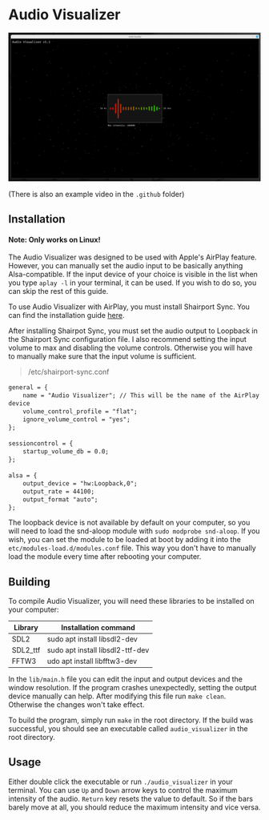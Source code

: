 # Audio Visualizer

![](.github/example.png)

(There is also an example video in the `.github` folder)

## Installation

#### Note: Only works on Linux!
 
The Audio Visualizer was designed to be used with Apple's AirPlay feature. However, you can manually set the audio input to be basically anything Alsa-compatible. If the input device of your choice is visible in the list when you type `aplay -l` in your terminal, it can be used. If you wish to do so, you can skip the rest of this guide.

To use Audio Visualizer with AirPlay, you must install Shairport Sync. You can find the installation guide [here](https://github.com/mikebrady/shairport-sync).

After installing Shairpot Sync, you must set the audio output to Loopback in the Shairport Sync configuration file. I also recommend setting the input volume to max and disabling the volume controls. Otherwise you will have to manually make sure that the input volume is sufficient.

> /etc/shairport-sync.conf

    general = {
	    name = "Audio Visualizer"; // This will be the name of the AirPlay device
	    volume_control_profile = "flat";
	    ignore_volume_control = "yes";
    };
    
    sessioncontrol = {
	    startup_volume_db = 0.0;
    };
    
    alsa = {
	    output_device = "hw:Loopback,0";
	    output_rate = 44100;
	    output_format "auto";
    };

The loopback device is not available by default on your computer, so you will need to load the snd-aloop module with `sudo modprobe snd-aloop`. If you wish, you can set the module to be loaded at boot by adding it into the `etc/modules-load.d/modules.conf` file. This way you don't have to manually load the module every time after rebooting your computer.

## Building

To compile Audio Visualizer, you will need these libraries to be installed on your computer:

| Library | Installation command |
|---|---|
| SDL2 | sudo apt install libsdl2-dev |
| SDL2_ttf | sudo apt install libsdl2-ttf-dev |
| FFTW3 | udo apt install libfftw3-dev |

In the `lib/main.h` file you can edit the input and output devices and the window resolution. If the program crashes unexpectedly, setting the output device manually can help. After modifying this file run `make clean`. Otherwise the changes won't take effect.

To build the program, simply run `make` in the root directory. If the build was successful, you should see an executable called `audio_visualizer` in the root directory.

## Usage

Either double click the executable or run `./audio_visualizer` in your terminal. You can use `Up` and `Down` arrow keys to control the maximum intensity of the audio. `Return` key resets the value to default. So if the bars barely move at all, you should reduce the maximum intensity and vice versa.
